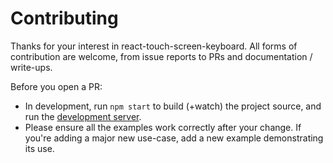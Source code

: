 # Contributing

Thanks for your interest in react-touch-screen-keyboard. All forms of contribution are
welcome, from issue reports to PRs and documentation / write-ups.

Before you open a PR:

* In development, run `npm start` to build (+watch) the project source, and run
the [development server](http://localhost:8080).
* Please ensure all the examples work correctly after your change. If you're
adding a major new use-case, add a new example demonstrating its use.
